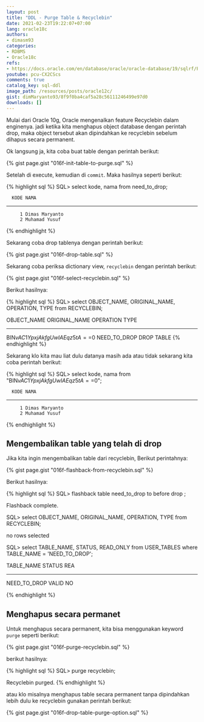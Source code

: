 ```yaml
---
layout: post
title: "DDL - Purge Table & Recyclebin"
date: 2021-02-23T19:22:07+07:00
lang: oracle18c
authors:
- dimasm93
categories:
- RDBMS
- Oracle18c
refs: 
- https://docs.oracle.com/en/database/oracle/oracle-database/19/sqlrf/PURGE.html#GUID-9257F773-E019-4464-80F4-F5AB61D7D9B6
youtube: pcu-CX2CScs
comments: true
catalog_key: sql-ddl
image_path: /resources/posts/oracle12c/
gist: dimMaryanto93/8f9f0ba4caf5a28c56111246499e97d0
downloads: []
---
```


Mulai dari Oracle 10g, Oracle mengenalkan feature Recyclebin dalam enginenya. jadi ketika kita menghapus object database dengan perintah drop, maka object tersebut akan dipindahkan ke recyclebin sebelum dihapus secara permanent.

<!--more-->

Ok langsung ja, kita coba buat table dengan perintah berikut:

{% gist page.gist "016f-init-table-to-purge.sql" %}

Setelah di execute, kemudian di `commit`. Maka hasilnya seperti berikut:

{% highlight sql %}
SQL> select kode, nama from need_to_drop;

      KODE NAMA
---------- --------------------------------------------------
         1 Dimas Maryanto
         2 Muhamad Yusuf
{% endhighlight %}

Sekarang coba drop tablenya dengan perintah berikut:

{% gist page.gist "016f-drop-table.sql" %}

Sekarang coba periksa dictionary view, `recyclebin` dengan perintah berikut:

{% gist page.gist "016f-select-recyclebin.sql" %}

Berikut hasilnya:

{% highlight sql %}
SQL> select OBJECT_NAME, ORIGINAL_NAME, OPERATION, TYPE from RECYCLEBIN;

OBJECT_NAME                       ORIGINAL_NAME          OPERATION TYPE
--------------------------------- ---------------------- --------- ------------------
BIN$vAC1YpxjAkfgUwIAEqz5tA==$0    NEED_TO_DROP           DROP      TABLE
{% endhighlight %}

Sekarang klo kita mau liat dulu datanya masih ada atau tidak sekarang kita coba perintah berikut:

{% highlight sql %}
SQL> select kode, nama
from "BIN$vAC1YpxjAkfgUwIAEqz5tA==$0";

      KODE NAMA
---------- --------------------------------------------------
         1 Dimas Maryanto
         2 Muhamad Yusuf
{% endhighlight %}

## Mengembalikan table yang telah di drop

Jika kita ingin mengembalikan table dari recyclebin, Berikut perintahnya:

{% gist page.gist "016f-flashback-from-recyclebin.sql" %}

Berikut hasilnya:

{% highlight sql %}
SQL> flashback table need_to_drop to before drop ;

Flashback complete.

SQL> select OBJECT_NAME, ORIGINAL_NAME, OPERATION, TYPE
from RECYCLEBIN;

no rows selected

SQL> select TABLE_NAME, STATUS, READ_ONLY
from USER_TABLES
where TABLE_NAME = 'NEED_TO_DROP';

TABLE_NAME                   STATUS   REA
---------------------------- -------- ---
NEED_TO_DROP                 VALID    NO

{% endhighlight %}

## Menghapus secara permanet

Untuk menghapus secara permanent, kita bisa menggunakan keyword `purge` seperti berikut:

{% gist page.gist "016f-purge-recyclebin.sql" %}

berikut hasilnya:

{% highlight sql %}
SQL> purge recyclebin;

Recyclebin purged.
{% endhighlight %}

atau klo misalnya menghapus table secara permanent tanpa dipindahkan lebih dulu ke recyclebin gunakan perintah berikut:

{% gist page.gist "016f-drop-table-purge-option.sql" %}